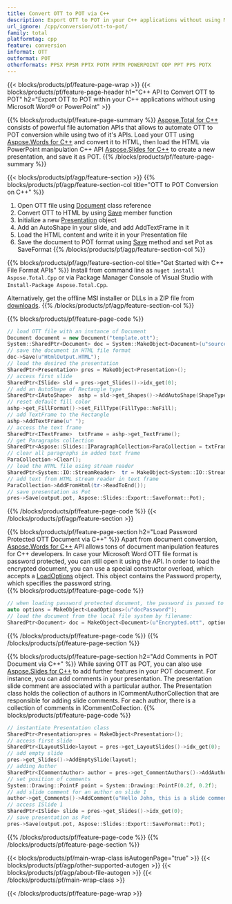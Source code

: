 ```yaml
---
title: Convert OTT to POT via C++
description: Export OTT to POT in your C++ applications without using Microsoft Word of PowerPoint 
url_ignore: /cpp/conversion/ott-to-pot/
family: total
platformtag: cpp
feature: conversion
informat: OTT
outformat: POT   
otherformats: PPSX PPSM PPTX POTM PPTM POWERPOINT ODP PPT PPS POTX
---
```

{{< blocks/products/pf/feature-page-wrap >}}
{{< blocks/products/pf/feature-page-header h1="C++ API to Convert OTT to POT" h2="Export OTT to POT within your C++ applications without using Microsoft Word&reg; or PowerPoint" >}}

{{% blocks/products/pf/feature-page-summary %}}
[Aspose.Total for C++](https://products.aspose.com/total/cpp/) consists of powerful file automation APIs that allows to automate OTT to POT conversion while using two of it's APIs. Load your OTT using [Aspose.Words for C++](https://products.aspose.com/words/cpp/) and convert it to HTML, then load the HTML via PowerPoint manipulation C++ API [Aspose.Slides for C++](https://products.aspose.com/slides/cpp/) to create a new presentation, and save it as POT. 
{{% /blocks/products/pf/feature-page-summary  %}}

{{< blocks/products/pf/agp/feature-section >}}
{{% blocks/products/pf/agp/feature-section-col title="OTT to POT Conversion on C++" %}}
1. Open OTT file using [Document](https://apireference.aspose.com/words/cpp/class/aspose.words.document) class reference
2. Convert OTT to HTML by using [Save](https://apireference.aspose.com/words/cpp/class/aspose.words.document#save_stdbasicostream_saveoptions) member function
3. Initialize a new [Presentation](https://apireference.aspose.com/slides/cpp/class/aspose.slides.presentation) object
4. Add an AutoShape in your slide, and add AddTextFrame in it
5. Load the HTML content and write it in your Presentation file
6. Save the document to POT format using [Save](https://apireference.aspose.com/slides/cpp/class/aspose.slides.presentation#afcd59ec697bf05c10f78c3869de2ec9e) method and set Pot as SaveFormat
{{% /blocks/products/pf/agp/feature-section-col %}}

{{% blocks/products/pf/agp/feature-section-col title="Get Started with C++ File Format APIs" %}}
Install from command line as ```nuget install Aspose.Total.Cpp``` or via Package Manager Console of Visual Studio with ```Install-Package Aspose.Total.Cpp```.

Alternatively, get the offline MSI installer or DLLs in a ZIP file from [downloads](https://downloads.aspose.com/total/cpp).
{{% /blocks/products/pf/agp/feature-section-col %}}

{{% blocks/products/pf/feature-page-code %}}
```cpp
// load OTT file with an instance of Document
Document document = new Document("template.ott");
System::SharedPtr<Document> doc = System::MakeObject<Document>(u"sourceFile.ott");
// save the document in HTML file format
doc->Save(u"HtmlOutput.HTML");
// load the desired the presentation
SharedPtr<Presentation> pres = MakeObject<Presentation>();
// access first slide
SharedPtr<ISlide> sld = pres->get_Slides()->idx_get(0);
// add an AutoShape of Rectangle type
SharedPtr<IAutoShape>  ashp = sld->get_Shapes()->AddAutoShape(ShapeType::Rectangle, 10, 10, 700, 500);
// reset default fill color
ashp->get_FillFormat()->set_FillType(FillType::NoFill);
// add TextFrame to the Rectangle
ashp->AddTextFrame(u" ");
// access the text frame
SharedPtr<ITextFrame>  txtFrame = ashp->get_TextFrame();
// get Paragraphs collection
SharedPtr<Aspose::Slides::IParagraphCollection>ParaCollection = txtFrame->get_Paragraphs();
// clear all paragraphs in added text frame
ParaCollection->Clear();
// load the HTML file using stream reader
SharedPtr<System::IO::StreamReader>  tr = MakeObject<System::IO::StreamReader>(HtmlOutput.HTML);
// add text from HTML stream reader in text frame
ParaCollection->AddFromHtml(tr->ReadToEnd());
// save presentation as Pot
pres->Save(output.pot, Aspose::Slides::Export::SaveFormat::Pot);                  
```
{{% /blocks/products/pf/feature-page-code %}}
{{< /blocks/products/pf/agp/feature-section >}}

{{% blocks/products/pf/feature-page-section  h2="Load Password Protected OTT Document via C++" %}}
Apart from document conversion, [Aspose.Words for C++](https://products.aspose.com/words/cpp/) API allows tons of document manipulation features for C++ developers. In case your Microsoft Word OTT file format is password protected, you can still open it using the API. In order to load the encrypted document, you can use a special constructor overload, which accepts a [LoadOptions](https://apireference.aspose.com/words/cpp/class/aspose.words.loading.load_options) object. This object contains the Password property, which specifies the password string.  
{{% blocks/products/pf/feature-page-code %}}
```cpp
// when loading password protected document, the password is passed to the document's constructor using a LoadOptions object.
auto options = MakeObject<LoadOptions>(u"docPassword");
// load the document from the local file system by filename:
SharedPtr<Document> doc = MakeObject<Document>(u"Encrypted.ott", options);
```
{{% /blocks/products/pf/feature-page-code  %}}
{{% /blocks/products/pf/feature-page-section %}}

{{% blocks/products/pf/feature-page-section  h2="Add Comments in POT Document via C++" %}}
While saving OTT as POT, you can also use [Aspose.Slides for C++](https://products.aspose.com/slides/cpp/) to add further features in your POT document. For instance, you can add comments in your presentation. The presentation slide comment are associated with a particular author. The Presentation class holds the collection of authors in ICommentAuthorCollection that are responsible for adding slide comments. For each author, there is a collection of comments in ICommentCollection.
{{% blocks/products/pf/feature-page-code %}}
```cpp
// instantiate Presentation class
SharedPtr<Presentation>pres = MakeObject<Presentation>();
// access first slide
SharedPtr<ILayoutSlide>layout = pres->get_LayoutSlides()->idx_get(0);
// add empty slide
pres->get_Slides()->AddEmptySlide(layout);
// adding Author
SharedPtr<ICommentAuthor> author = pres->get_CommentAuthors()->AddAuthor(u"John Doe", u"MF");
// set position of comments
System::Drawing::PointF point = System::Drawing::PointF(0.2f, 0.2f);
// add slide comment for an author on slide 1
author->get_Comments()->AddComment(u"Hello John, this is a slide comment", pres->get_Slides()->idx_get(1), point, DateTime::get_Now());
// access ISlide 1
SharedPtr<ISlide> slide = pres->get_Slides()->idx_get(0);
// save presentation as Pot
pres->Save(output.pot, Aspose::Slides::Export::SaveFormat::Pot);  
```
{{% /blocks/products/pf/feature-page-code  %}}
{{% /blocks/products/pf/feature-page-section %}}

{{< blocks/products/pf/main-wrap-class isAutogenPage="true" >}}
{{< blocks/products/pf/agp/other-supported-autogen >}}
{{< blocks/products/pf/agp/about-file-autogen >}}
{{< /blocks/products/pf/main-wrap-class >}}

{{< /blocks/products/pf/feature-page-wrap >}}